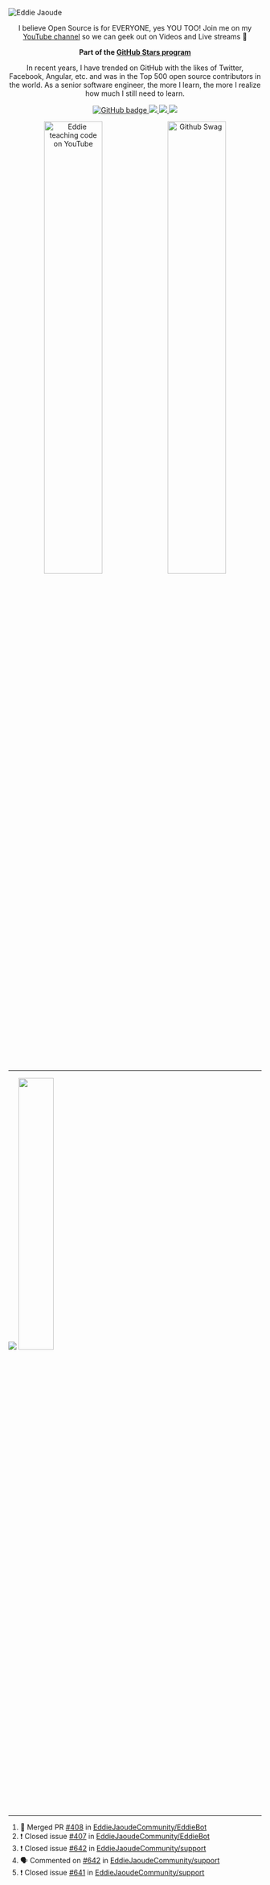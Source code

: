 ![Eddie Jaoude](https://user-images.githubusercontent.com/624760/97735079-c7f2d780-1ad1-11eb-84b6-52740912a1bc.jpg)

<p align="center">I believe Open Source is for EVERYONE, yes YOU TOO! Join me on my <a href="http://youtube.com/eddiejaoude?sub_confirmation=1">YouTube channel</a> so we can geek out on Videos and Live streams 🎥</p>

<p align="center"><b>Part of the <a href = "https://stars.github.com/profiles"> GitHub Stars program </a></b></p>

<p align="center">In recent years, I have trended on GitHub with the likes of Twitter, Facebook, Angular, etc. and was in the Top 500 open source contributors in the world. As a senior software engineer, the more I learn, the more I realize how much I still need to learn.</p>
</p>

<p align="center">
  <a href="https://github.com/eddiejaoude?tab=followers">
    <img src="https://img.shields.io/github/followers/eddiejaoude?label=Followers&logo=GitHub&style=for-the-badge" alt="GitHub badge" />
  </a>
  <a href="http://twitter.com/eddiejaoude">
    <img src="https://img.shields.io/twitter/follow/eddiejaoude?label=Twitter&logo=twitter&style=for-the-badge" />
  </a>
  <a href="https://discord.com/invite/jZQs6Wu">
    <img src="https://img.shields.io/discord/699608417039286293?logo=discord&style=for-the-badge" />
  </a>
  <a href="http://youtube.com/eddiejaoude?sub_confirmation=1">
    <img src="https://img.shields.io/youtube/views/2IzRSHT5Hw8?label=YouTube&logo=YouTube&style=for-the-badge" />
  </a>
</p>

<p align="center">
  <img width="48%" src="https://user-images.githubusercontent.com/624760/87853406-a34b6900-c901-11ea-834b-07d90ca3d4fa.gif" alt="Eddie teaching code on YouTube" />
  <img width="48%" src="https://user-images.githubusercontent.com/624760/87853370-37690080-c901-11ea-8207-5ad27ce5f7b8.gif" alt="Github Swag" />
</p>
  

---

<p align="left">
  
  <img src="https://github-readme-stats.vercel.app/api?username=eddiejaoude&show_icons=true&theme=tokyonight&line_height=52" />
  <img width="37.2%" src="https://github-readme-stats.vercel.app/api/top-langs/?username=eddiejaoude&count_private=true&theme=tokyonight&line_height=52">

</p>

---
<!--START_SECTION:activity-->
1. 🎉 Merged PR [#408](https://github.com/EddieJaoudeCommunity/EddieBot/pull/408) in [EddieJaoudeCommunity/EddieBot](https://github.com/EddieJaoudeCommunity/EddieBot)
2. ❗️ Closed issue [#407](https://github.com/EddieJaoudeCommunity/EddieBot/issues/407) in [EddieJaoudeCommunity/EddieBot](https://github.com/EddieJaoudeCommunity/EddieBot)
3. ❗️ Closed issue [#642](https://github.com/EddieJaoudeCommunity/support/issues/642) in [EddieJaoudeCommunity/support](https://github.com/EddieJaoudeCommunity/support)
4. 🗣 Commented on [#642](https://github.com/EddieJaoudeCommunity/support/issues/642) in [EddieJaoudeCommunity/support](https://github.com/EddieJaoudeCommunity/support)
5. ❗️ Closed issue [#641](https://github.com/EddieJaoudeCommunity/support/issues/641) in [EddieJaoudeCommunity/support](https://github.com/EddieJaoudeCommunity/support)
<!--END_SECTION:activity-->
